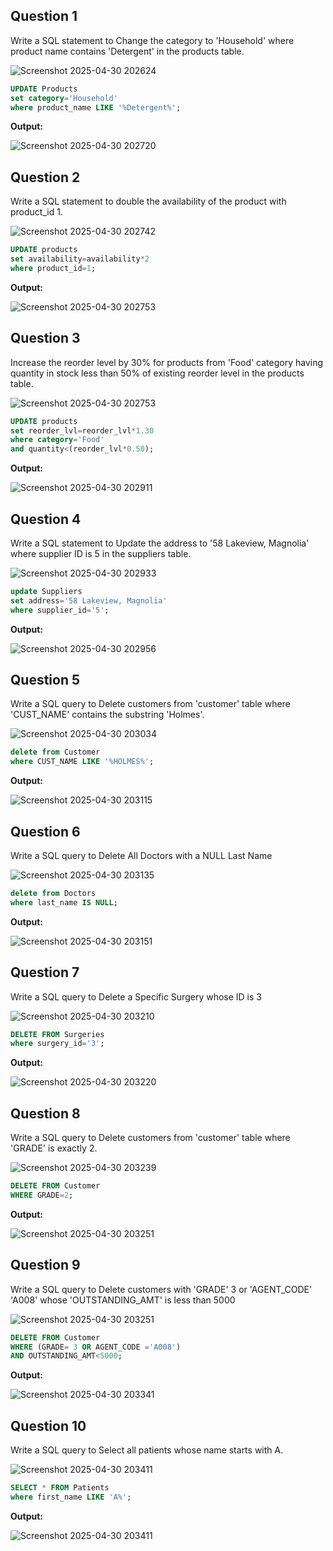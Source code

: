 **Question 1**
--
Write a SQL statement to Change the category to 'Household' where product name contains 'Detergent' in the products table.

![Screenshot 2025-04-30 202624](https://github.com/user-attachments/assets/72da86a8-c33b-4b39-93a4-ee31818be15c)

```sql
UPDATE Products
set category='Household'
where product_name LIKE '%Detergent%';

```

**Output:**

![Screenshot 2025-04-30 202720](https://github.com/user-attachments/assets/6e85f95d-670b-4f40-95d8-0acb7938652c)

**Question 2**
--
Write a SQL statement to double the availability of the product with product_id 1.

![Screenshot 2025-04-30 202742](https://github.com/user-attachments/assets/8e28805f-7112-42ec-9223-a6a049a07736)

```sql
UPDATE products
set availability=availability*2
where product_id=1;

```

**Output:**

![Screenshot 2025-04-30 202753](https://github.com/user-attachments/assets/b4e8dfde-fd88-4659-b5bc-0b1d245e77b4)

**Question 3**
---
Increase the reorder level by 30% for products from 'Food' category having quantity in stock less than 50% of existing reorder level in the products table.

![Screenshot 2025-04-30 202753](https://github.com/user-attachments/assets/2b7bba17-31e7-47ce-aa18-95bf02be09da)

```sql
UPDATE products
set reorder_lvl=reorder_lvl*1.30
where category='Food'
and quantity<(reorder_lvl*0.50);

```

**Output:**

![Screenshot 2025-04-30 202911](https://github.com/user-attachments/assets/22e6f0d7-0a4d-4f4a-b319-fde808daa90e)

**Question 4**
---
Write a SQL statement to Update the address to '58 Lakeview, Magnolia' where supplier ID is 5 in the suppliers table.

![Screenshot 2025-04-30 202933](https://github.com/user-attachments/assets/9b8b79fc-ef52-4729-b5c6-91a6acf121c1)

```sql
update Suppliers
set address='58 Lakeview, Magnolia'
where supplier_id='5';

```

**Output:**

![Screenshot 2025-04-30 202956](https://github.com/user-attachments/assets/cbdde854-3e3d-4c24-a5aa-1d2408ab1f37)


**Question 5**
---
Write a SQL query to Delete customers from 'customer' table where 'CUST_NAME' contains the substring 'Holmes'.

![Screenshot 2025-04-30 203034](https://github.com/user-attachments/assets/66a441f7-1273-4d3f-acab-320d0ab6ee73)

```sql
delete from Customer
where CUST_NAME LIKE '%HOLMES%';

```

**Output:**

![Screenshot 2025-04-30 203115](https://github.com/user-attachments/assets/6467c529-751f-4bd9-9ff1-6f406caf110d)


**Question 6**
---
Write a SQL query to Delete All Doctors with a NULL Last Name

![Screenshot 2025-04-30 203135](https://github.com/user-attachments/assets/7bdcf218-18fa-4d9c-96af-30f14ee4e564)

```sql
delete from Doctors
where last_name IS NULL;

```

**Output:**

![Screenshot 2025-04-30 203151](https://github.com/user-attachments/assets/4216fcf4-0a6b-455a-8e14-3ec126e85212)


**Question 7**
---
Write a SQL query to Delete a Specific Surgery whose ID is 3

![Screenshot 2025-04-30 203210](https://github.com/user-attachments/assets/7bd3bdaf-ea92-43d2-b48e-68a2d21df465)

```sql
DELETE FROM Surgeries
where surgery_id='3';

```

**Output:**

![Screenshot 2025-04-30 203220](https://github.com/user-attachments/assets/cbc6df2c-586b-4d2d-82cb-7d51b2bdff71)


**Question 8**
---
Write a SQL query to Delete customers from 'customer' table where 'GRADE' is exactly 2.

![Screenshot 2025-04-30 203239](https://github.com/user-attachments/assets/917e6686-0a63-4e6e-a164-053935d51494)

```sql
DELETE FROM Customer
WHERE GRADE=2;
```

**Output:**

![Screenshot 2025-04-30 203251](https://github.com/user-attachments/assets/5c1c0eeb-7663-427d-a603-3ce06043f7af)


**Question 9**
---
Write a SQL query to Delete customers with 'GRADE' 3 or 'AGENT_CODE' 'A008' whose 'OUTSTANDING_AMT' is less than 5000

![Screenshot 2025-04-30 203251](https://github.com/user-attachments/assets/8570bc82-b9bb-4b7b-bc8b-254ded953ca3)

```sql
DELETE FROM Customer
WHERE (GRADE= 3 OR AGENT_CODE ='A008')
AND OUTSTANDING_AMT<5000;
```

**Output:**

![Screenshot 2025-04-30 203341](https://github.com/user-attachments/assets/32f38250-c560-4405-87f7-a90a9d1e371f)


**Question 10**
---
Write a SQL query to Select all patients whose name starts with A.

![Screenshot 2025-04-30 203411](https://github.com/user-attachments/assets/0ca8a10b-923a-4653-83a6-d703004079be)

```sql
SELECT * FROM Patients
where first_name LIKE 'A%';
```

**Output:**

![Screenshot 2025-04-30 203411](https://github.com/user-attachments/assets/5a26674c-5e1b-4170-b85a-3104a3a7bfdd)

